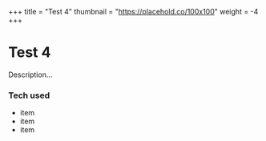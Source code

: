 +++
title = "Test 4"
thumbnail = "https://placehold.co/100x100"
weight = -4
+++

# Test 4

Description...

### Tech used
* item
* item
* item
